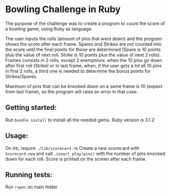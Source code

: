 Bowling Challenge in Ruby
=================

The purpose of the challenge was to create a program to count the score of a bowling game, using Ruby as language.

The user inputs the rolls (amount of pins that went down) and the program shows the score after each frame. Spares and Strikes are not counted into the score until the final points for those are determined (Spare is 10 points plus the value of next roll. Strike is 10 points plus the value of next 2 rolls). Frames consists in 2 rolls, except 2 exemptions: when the 10 pins go down after first roll (Strike) or in last frame, when, if the user gets a hit all 10 pins in first 2 rolls, a third one is needed to determine the bonus points for Strikes/Spares.

Maximum of pins that can be knocked down on a same frame is 10 (expect from last frame), so the program will raise an error in that case.


Getting started:
-----

Run `bundle install` to install all the needed gems. Ruby version is 3.1.2


Usage:
-----

On irb, require `./lib/scorecard.rb`
Create a new scorecard with `Scorecard.new` and call `.insert_play(pins)` with the number of pins knocked down for each roll. Score is printed on the screen after each frame.


Running tests:
-----

Run `rspec` on main folder